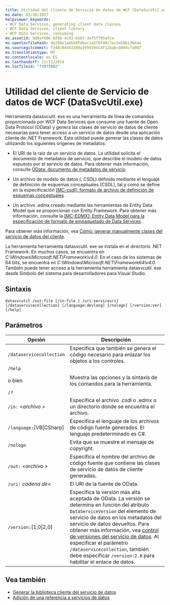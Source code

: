 ```yaml
---
title: Utilidad del cliente de Servicio de datos de WCF (DataSvcUtil.exe)
ms.date: 03/30/2017
helpviewer_keywords:
- WCF Data Services, generating client data classes
- WCF Data Services, client library
- WCF Data Services, consuming
ms.assetid: 9d0af606-929b-4c03-b307-3ef5f705afce
ms.openlocfilehash: de260e1a6b58fdbac1a2f0f40c7ec2e50b13644e
ms.sourcegitcommit: f348c84443380a1959294cdf12babcb804cfa987
ms.translationtype: MT
ms.contentlocale: es-ES
ms.lasthandoff: 11/12/2019
ms.locfileid: "73975082"
---
```

# <a name="wcf-data-service-client-utility-datasvcutilexe"></a>Utilidad del cliente de Servicio de datos de WCF (DataSvcUtil.exe)

Herramienta datasvcutil. exe es una herramienta de línea de comandos proporcionada por WCF Data Services que consume una fuente de Open Data Protocol (OData) y genera las clases de servicio de datos de cliente necesarias para tener acceso a un servicio de datos desde una aplicación cliente de .NET Framework. Esta utilidad puede generar las clases de datos utilizando los siguientes orígenes de metadatos:

- El URI de la raíz de un servicio de datos. La utilidad solicita el documento de metadatos de servicio, que describe el modelo de datos expuesto por el servicio de datos. Para obtener más información, consulte [OData: documento de metadatos de servicio](https://go.microsoft.com/fwlink/?LinkId=186070).

- Un archivo de modelo de datos (. CSDL) definido mediante el lenguaje de definición de esquemas conceptuales (CSDL), tal y como se define en la especificación [\[MC-csdl\]: formato de archivo de definición de esquemas conceptuales](https://go.microsoft.com/fwlink/?LinkID=159072) .

- Un archivo .edmx creado mediante las herramientas de Entity Data Model que se proporcionan con Entity Framework. Para obtener más información, consulte la [\[MC-EDMX\]: Entity Data Model para la especificación de formato de empaquetado de Data Services](https://go.microsoft.com/fwlink/?LinkID=178833) .

Para obtener más información, vea [Cómo: generar manualmente clases del servicio de datos del cliente](how-to-manually-generate-client-data-service-classes-wcf-data-services.md).

La herramienta herramienta datasvcutil. exe se instala en el directorio .NET Framework. En muchos casos, se encuentra en *C:\Windows\Microsoft.NET\Framework\v4.0*. En el caso de los sistemas de 64 bits, se encuentra en *C:\Windows\Microsoft.NET\Framework64\v4.0*. También puede tener acceso a la herramienta herramienta datasvcutil. exe desde Símbolo del sistema para desarrolladores para Visual Studio.

## <a name="syntax"></a>Sintaxis

```console
datasvcutil /out:file [/in:file | /uri:serviceuri] [/dataservicecollection] [/language:devlang] [/nologo] [/version:ver] [/help]
```

## <a name="parameters"></a>Parámetros

|Opción|Descripción|
|------------|-----------------|
|`/dataservicecollection`|Especifica que también se genera el código necesario para enlazar los objetos a los controles.|
|`/help`<br /><br /> o bien<br /><br /> `/?`|Muestra las opciones y la sintaxis de los comandos para la herramienta.|
|`/in:` *\<archivo >*|Especifica el archivo .csdl o .edmx o un directorio donde se encuentra el archivo.|
|`/language:`[VB&#124;CSharp]|Especifica el lenguaje de los archivos de código fuente generados. El lenguaje predeterminado es C#.|
|`/nologo`|Evita que se muestre el mensaje de copyright.|
|`/out:` *\<archivo >*|Especifica el nombre del archivo de código fuente que contiene las clases de servicio de datos de cliente generadas.|
|`/uri:` *cadena de\<*|El URI de la fuente de OData.|
|`/version:`[1,0&#124;2,0]|Especifica la versión más alta aceptada de OData. La versión se determina en función del atributo `DataServiceVersion` del elemento de servicio de datos en los metadatos del servicio de datos devueltos. Para obtener más información, vea [control de versiones del servicio de datos](data-service-versioning-wcf-data-services.md). Al especificar el parámetro `/dataservicecollection`, también debe especificar `/version:2.0` para habilitar el enlace de datos.|

## <a name="see-also"></a>Vea también

- [Generar la biblioteca cliente del servicio de datos](generating-the-data-service-client-library-wcf-data-services.md)
- [Adición de una referencia a servicios de datos](how-to-add-a-data-service-reference-wcf-data-services.md)
